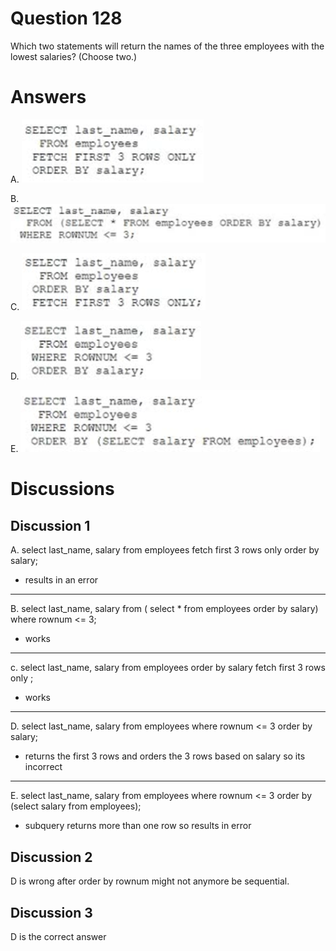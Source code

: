 # Question 128
Which two statements will return the names of the three employees with the lowest salaries? (Choose two.)

# Answers
A.
![](../images/image45.png)
		

B.
![](../images/image46.png)
		 

C.
![](../images/image47.png)
		 

D.
![](../images/image48.png)
		

E.
![](../images/image49.png)
		

# Discussions
## Discussion 1
A. select last_name, salary from employees
fetch first 3 rows only 
order by salary;
- results in an error
---------------------------------------------
B. select last_name, salary from ( select * from employees order by salary)
where rownum <= 3;
- works
-------------------------------------------------------
c. select last_name, salary from employees
order by salary
  fetch first 3 rows only ;
- works
----------------------------------------------------------------
D. select last_name, salary from employees where rownum <= 3 order by salary;
- returns the first 3 rows and orders the 3 rows based on salary so its incorrect
-------------------------------------------------------
E. select last_name, salary from employees where rownum <= 3 order by (select salary from employees);
- subquery returns more than one row so results in error

## Discussion 2
D is wrong
after order  by rownum might not anymore be sequential.

## Discussion 3
D is the correct answer


